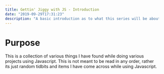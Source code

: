 ```yaml
---
title: Gettin' Jiggy with JS - Introduction
date: "2019-09-29T17:31:23"
description: "A basic introduction as to what this series will be about"
---
```


# Purpose

This is a collection of various things I have found while doing various projects
using Javascript. This is not meant to be read in any order, rather its just random
tidbits and items I have come across while using Javascript.
